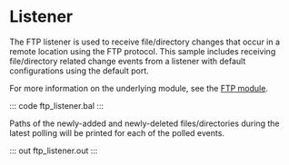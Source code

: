 # Listener

The FTP listener is used to receive file/directory changes that occur in a remote location using the FTP protocol. This sample includes receiving file/directory related change events from a listener with default configurations using the default port.

For more information on the underlying module, see the [FTP module](https://lib.ballerina.io/ballerina/ftp/latest/).

::: code ftp_listener.bal :::

Paths of the newly-added and newly-deleted files/directories during the latest polling will be printed for each of the polled events.

::: out ftp_listener.out :::
